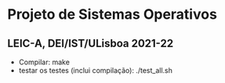 Projeto de Sistemas Operativos
====================================

LEIC-A, DEI/IST/ULisboa 2021-22
---------------------------------------------------------------
- Compilar: make
- testar os testes (inclui compilação): ./test_all.sh
